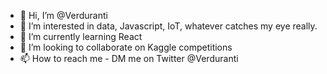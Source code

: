 - 👋 Hi, I’m @Verduranti
- 👀 I’m interested in data, Javascript, IoT, whatever catches my eye really.
- 🌱 I’m currently learning React
- 💞️ I’m looking to collaborate on Kaggle competitions
- 📫 How to reach me - DM me on Twitter @Verduranti

<!---
Verduranti/Verduranti is a ✨ special ✨ repository because its `README.md` (this file) appears on your GitHub profile.
You can click the Preview link to take a look at your changes.
--->
